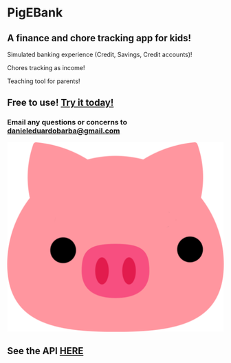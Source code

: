 # PigEBank

## A finance and chore tracking app for kids!

Simulated banking experience (Credit, Savings, Credit accounts)!

Chores tracking as income!

Teaching tool for parents!


## Free to use! [Try it today!](https://app.pigebank.click)


### Email any questions or concerns to danieleduardobarba@gmail.com

![](./src/assets/looking-logo.png)

## See the API [HERE](https://github.com/DanielEduardoBarba/pig-e-bank-api)


